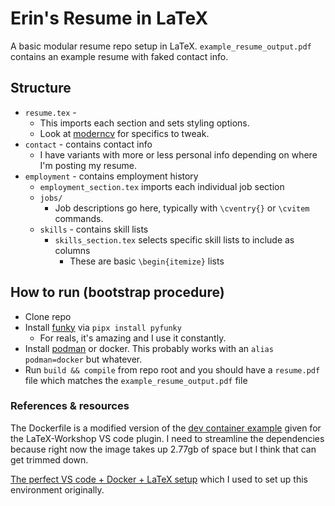 # Erin's Resume in LaTeX

A basic modular resume repo setup in LaTeX. `example_resume_output.pdf` contains an example resume with faked contact info.

## Structure
* `resume.tex` - 
  * This imports each section and sets styling options.
  * Look at [moderncv](https://github.com/xdanaux/moderncv) for specifics to tweak.
* `contact` - contains contact info
  * I have variants with more or less personal info depending on where I'm posting my resume.
* `employment` - contains employment history
  * `employment_section.tex` imports each individual job section
  * `jobs/`
    * Job descriptions go here, typically with `\cventry{}` or `\cvitem` commands.
  * `skills` - contains skill lists
    * `skills_section.tex` selects specific skill lists to include as columns
      * These are basic `\begin{itemize}` lists


## How to run (bootstrap procedure)
* Clone repo
* Install [funky](https://github.com/bbugyi200/funky) via `pipx install pyfunky`
  * For reals, it's amazing and I use it constantly.
* Install [podman](https://podman.io/) or docker. This probably works with an `alias podman=docker` but whatever.
* Run `build && compile` from repo root and you should have a `resume.pdf` file which matches the `example_resume_output.pdf` file

### References & resources

The Dockerfile is a modified version of the [dev container example](https://github.com/James-Yu/LaTeX-Workshop/blob/master/samples/docker/.devcontainer/Dockerfile) given for the LaTeX-Workshop VS code plugin. I need to streamline the dependencies because right now the image takes up 2.77gb of space but I think that can get trimmed down.

[The perfect VS code + Docker + LaTeX setup](https://medium.com/@kombustor/vs-code-docker-latex-setup-f84128c6f790) which I used to set up this environment originally.